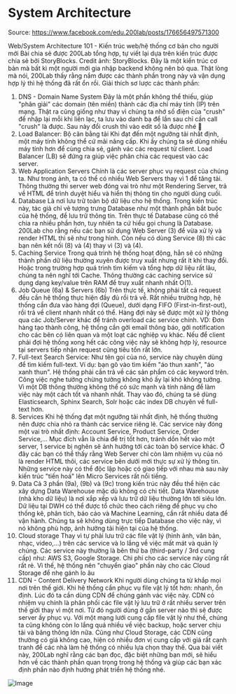 # System Architecture

Source: https://www.facebook.com/edu.200lab/posts/176656497571300

Web/System Architecture 101 - Kiến trúc web/hệ thống cơ bản cho người mới
Bài chia sẻ được 200Lab tổng hợp, tự viết lại dựa trên kiến trúc được chia sẻ bởi StoryBlocks.
Credit ảnh: StoryBlocks.
Đây là một kiến trúc cơ bản mà bất kì một người mới gia nhập backend không nên bỏ qua. Thật lòng mà nói, 200Lab thấy rằng nắm được các thành phần trong này và vận dụng hợp lý thì hệ thống đã rất ổn rồi.
Giải thích sơ lược các thành phần:
1. DNS - Domain Name System
Đây là một phần không thể thiếu, giúp "phân giải" các domain (tên miền) thành các địa chỉ máy tính (IP) trên mạng. Thật ra cũng giống như thay vì chúng ta nhớ số điện của "crush" để nhập lại mỗi khi liên lạc, ta lưu vào danh bạ để lần sau chỉ cần call "crush" là được. Sau này đổi crush thì vào edit số là được nhé 🙂
2. Load Balancer: Bộ cân bằng tải
Khi đạt đến một ngưỡng tải nhất định, một máy tính không thể cứ mãi nâng cấp. Khi ấy chúng ta sẽ dùng nhiều máy tính hơn để cùng chia sẻ, gánh vác các request từ client. Load Balancer (LB) sẽ đứng ra giúp việc phân chia các request vào các server.
3. Web Application Servers
Chính là các server phục vụ request của chúng ta. Như trong ảnh, ta có thể có nhiều Web Servers thay vì 1 để tăng tải. Thông thường thì server web đóng vai trò như một Rendering Server, trả về HTML để trình duyệt hiểu và hiển thị thông tin cho người dùng cuối.
4. Database
Là nơi lưu trữ toàn bộ dữ liệu cho hệ thống. Trong kiến trúc này, tác giả chỉ vẽ tượng trưng Database như một thành phần bắt buộc của hệ thống, để lưu trữ thông tin. Trên thực tế Database cũng có thể chia ra nhiều phần hơn, tuy nhiên ta cứ hiểu gọi chung là Database.
200Lab cho rằng nếu các bạn sử dụng Web Server (3) để vừa xử lý và render HTML thì sẽ như trong hình. Còn nếu có dùng Service (8) thì các bạn nên kết nối (8) và (4) thay vì (3) và (4).
5. Caching Service
Trong quá trình hệ thống hoạt động, hẳn sẽ có những thành phần dữ liệu thường xuyên được truy xuất nhưng rất ít khi thay đổi. Hoặc trong trường hợp quá trình tìm kiếm và tổng hợp dữ liệu rất lâu, chúng ta nên nghĩ tới Cache. Thông thường các caching service sử dụng dạng key/value trên RAM để truy xuất nhanh nhất O(1).
6. Job Queue (6a) & Servers (6b)
Trên thực tế, không phải tất cả request đều cần hệ thống thực hiện đầy đủ rồi trả về. Rất nhiều trường hợp, hệ thống cần đưa vào hàng đợi (Queue), dưới dạng FIFO (First-in-first-out), rồi trả về client nhanh nhất có thể. Hàng đợi này sẽ được một xử lý thông qua các Job/Server khác để tránh overload các service chính.
VD: Đơn hàng tạo thành công, hệ thống cần gởi email thông báo, gởi notification cho các bên có liên quan và một loạt các nghiệp vụ khác. Nếu để client phải đợi hệ thống xong hết các công việc này sẽ không hợp lý, resource tại servers tiếp nhận request cũng tiêu tốn rất lớn.
7. Full-text Search Service:
Như tên gọi của nó, service này chuyên dùng để tìm kiếm full-text. Ví dụ: bạn gõ vào tìm kiếm "áo thun xanh", "áo xanh thun". Hệ thống phải cần trả về các sản phẩm có các keyword trên. Công việc nghe tưởng chừng tưởng không khó ấy lại khó không tưởng. Vì một DB thông thường không thể có sức mạnh và tính năng để làm việc này một cách tốt và nhanh nhất.
Thay vào đó, chúng ta sẽ dùng Elasticsearch, Sphinx Search, Solr hoặc các index DB chuyên về full-text hơn.
8. Services
Khi hệ thống đạt một ngưỡng tải nhất định, hệ thống thường nên được chia nhỏ ra thành các service riêng lẻ. Các service này đóng một vai trò nhất định: Account Service, Product Service, Order Service,… Mục đích vẫn là chia để trị tốt hơn, tránh dồn hết vào một server, 1 service bị nghẽn sẽ ảnh hưởng tới các toàn bộ service khác.
Ở đây các bạn có thể thấy rằng Web Server chỉ còn làm nhiệm vụ của nó là render HTML thôi, các service bên dưới mới thực sự xử lý thông tin. Những service này có thể độc lập hoặc có giao tiếp với nhau mà sau này kiến trúc "tiến hoá" lên Micro Services rất nổi tiếng.
9. Data
Cả 3 phần (9a), (9b) và (9c) trong kiến trúc này đều thể hiện các xây dựng Data Warehouse mặc dù không có chi tiết. Data Warehouse (nhà kho dữ liệu) là nơi xắp xếp và lưu trữ dữ liệu thường lớn tới siêu lớn. Dữ liệu tại DWH có thể được tổ chức theo cách riêng để phục vụ cho thống kê, phân tích, báo cáo và Machine Learning, cần rất nhiều data để vận hành.
Chúng ta sẽ không dùng trực tiếp Database cho việc này, vì nó không phù hợp, ảnh hưởng tải hiện tại của hệ thống.
10. Cloud storage
Thay vì tự phải lưu trữ các file vật lý (hình ảnh, văn bản, nhạc, video,…) trên các service và lo lắng về việc mất mát và quản lý chúng. Các service này thường là bên thứ ba (third-party / 3rd cung cấp) như: AWS S3, Google Storage. Chi phí cho các service này cũng rất rất rẻ. Vì thế, hệ thống nên "chuyển giao" phần này cho các Cloud Storage để nhẹ gánh lo âu
11. CDN - Content Delivery Network
Khi người dùng chúng ta từ khắp mọi nơi trên thế giới. Khi hệ thống cần phục vụ file vật lý tốt hơn: nhanh, ổn định. Lúc đó ta cần dùng CDN để chúng gánh vác việc này.
CDN có nhiệm vụ chính là phân phối các file vật lý lưu trữ ở rất nhiều server trên thế giới thay vì một nơi. Từ đó người dùng ở gần server nào thì sẽ được server ấy phục vụ. Với một mạng lưới cung cấp file vật lý như thế, chúng ta cũng không còn lo lắng quá nhiều về việc backup, hoặc server chịu tải và băng thông lớn nữa.
Cũng như Cloud Storage, các CDN cũng thường có giá không cao, hiện có nhiều đơn vị cung cấp với giá rất cạnh tranh để các nhà làm hệ thống có nhiều lựa chọn thay thế.
Qua bài viết này, 200Lab nghĩ rằng các bạn đọc, đặc biệt những bạn mới, sẽ hiểu hơn về các thành phần quan trọng trong hệ thống và giúp các bạn xác định phần nào định hướng phát triển hệ thống nhé.

![Image](https://scontent.fdad1-1.fna.fbcdn.net/v/t1.0-9/144102509_176655634238053_4996751494611026049_n.png?_nc_cat=104&ccb=2&_nc_sid=730e14&_nc_ohc=8V4aog6lEw8AX_MB4YZ&_nc_ht=scontent.fdad1-1.fna&oh=a8580817349b7a7305ead551eebc0ca3&oe=604223B7)
